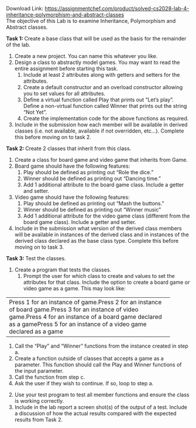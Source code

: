 Download Link: https://assignmentchef.com/product/solved-cs2028-lab-4-inheritance-polymorphism-and-abstract-classes
<br>
The objective of this Lab is to examine Inheritance, Polymorphism and Abstract classes.

<strong>Task 1:  </strong>Create a base class that will be used as the basis for the remainder of the lab.

<ol>

 <li>Create a new project. You can name this whatever you like.</li>

 <li>Design a class to abstractly model games. You may want to read the entire assignment before starting this task.

  <ol>

   <li>Include at least 2 attributes along with getters and setters for the attributes.</li>

   <li>Create a default constructor and an overload constructor allowing you to set values for all attributes.</li>

   <li>Define a virtual function called Play that prints out “Let’s play”. Define a non-virtual function called Winner that prints out the string “Not Yet”.</li>

   <li>Create the implementation code for the above functions as required.</li>

  </ol></li>

 <li>Include in the submission how each member will be available in derived classes (i.e. not available, available if not overridden, etc…). Complete this before moving on to task 2.</li>

</ol>




<strong>Task 2:  </strong>Create 2 classes that inherit from this class.

<ol>

 <li>Create a class for board game and video game that inherits from Game.</li>

 <li>Board game should have the following features:

  <ol>

   <li>Play should be defined as printing out “Role the dice.”</li>

   <li>Winner should be defined as printing out “Dancing time.”</li>

   <li>Add 1 additional attribute to the board game class. Include a getter and setter.</li>

  </ol></li>

 <li>Video game should have the following features:

  <ol>

   <li>Play should be defined as printing out “Mash the buttons.”</li>

   <li>Winner should be defined as printing out “Winner music”</li>

   <li>Add 1 additional attribute for the video game class (different from the board game class). Include a getter and setter.</li>

  </ol></li>

 <li>Include in the submission what version of the derived class members will be available in instances of the derived class and in instances of the derived class declared as the base class type. Complete this before moving on to task 3.</li>

</ol>

<strong>Task 3:  </strong>Test the classes.

<ol>

 <li>Create a program that tests the classes.

  <ol>

   <li>Prompt the user for which class to create and values to set the attributes for that class. Include the option to create a board game or video game as a game.  This may look like:</li>

  </ol></li>

</ol>

<table>

 <tbody>

  <tr>

   <td width="432">Press 1 for an instance of game.Press 2 for an instance of board game.Press 3 for an instance of video game.Press 4 for an instance of a board game declared as a gamePress 5 for an instance of a video game declared as a game</td>

  </tr>

 </tbody>

</table>

<ol>

 <li>Call the “Play” and “Winner” functions from the instance created in step a.</li>

 <li>Create a function outside of classes that accepts a game as a parameter. This function should call the Play and Winner functions of the input parameter.</li>

 <li>Call the function from step c.</li>

 <li>Ask the user if they wish to continue. If so, loop to step a.</li>

</ol>

<ol start="2">

 <li>Use your test program to test all member functions and ensure the class is working correctly.</li>

 <li>Include in the lab report a screen shot(s) of the output of a test. Include a discussion of how the actual results compared with the expected results from Task 2.</li>

</ol>


